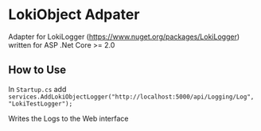 # LokiObject Adpater

Adapter for LokiLogger (https://www.nuget.org/packages/LokiLogger)
written for ASP .Net Core >= 2.0


## How to Use

In ```Startup.cs``` add
```services.AddLokiObjectLogger("http://localhost:5000/api/Logging/Log", "LokiTestLogger");```

Writes the Logs to the Web interface